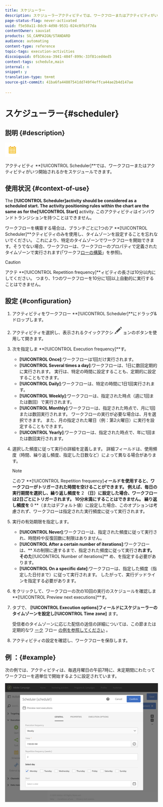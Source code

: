 ```yaml
---
title: スケジューラー
description: スケジューラーアクティビティでは、ワークフローまたはアクティビティがいつ開始されるかをスケジュールできます。
page-status-flag: never-activated
uuid: f5e50a11-8dc9-4d98-9531-024c0fb3f7da
contentOwner: sauviat
products: SG_CAMPAIGN/STANDARD
audience: automating
content-type: reference
topic-tags: execution-activities
discoiquuid: 0fb16cea-3941-404f-899c-33f81ced4ed5
context-tags: schedule,main
internal: n
snippet: y
translation-type: tm+mt
source-git-commit: 41ba6fa44807541dd749f4effca44ae2b4d147ae

---
```



# スケジューラー{#scheduler}

## 説明 {#description}

![](assets/scheduler.png)

アクティビティ **[!UICONTROL Scheduler]**では、ワークフローまたはアクティビティがいつ開始されるかをスケジュールできます。

## 使用状況 {#context-of-use}

The **[!UICONTROL Scheduler]**activity should be considered as a scheduled start. The activity positioning rules within the chart are the same as for the**[!UICONTROL Start]** activity. このアクティビティはインバウンドトランジションを持つことはできません。

ワークフローを構築する場合は、ブランチごとに1つのア **[!UICONTROL Scheduler]**クティビティのみを使用し、タイムゾーンを設定することを忘れないでください。 これにより、特定のタイムゾーンでワークフローを開始できます。そうでない場合、ワークフローは、ワークフローのプロパティで定義されたタイムゾーンで実行されます(「ワークフ[ローの構築](../../automating/using/building-a-workflow.md)」を参照)。

>[!CAUTION]
>
>アクテ **[!UICONTROL Repetition frequency]**ィビティの長さは10分以内にしてください。 つまり、1つのワークフローを10分に1回以上自動的に実行することはできません。

## 設定 {#configuration}

1. アクティビティをワークフロー **[!UICONTROL Scheduler]**にドラッグ&amp;ドロップします。
1. アクティビティを選択し、表示されるクイックアクシ ![](assets/edit_darkgrey-24px.png) ョンのボタンを使用して開きます。
1. 次を指定しま **[!UICONTROL Execution frequency]**す。

   * **[!UICONTROL Once]**:ワークフローは1回だけ実行されます。
   * **[!UICONTROL Several times a day]**:ワークフローは、1日に数回定期的に実行されます。 実行は、特定の時間に設定することも、定期的に設定することもできます。
   * **[!UICONTROL Daily]**:ワークフローは、特定の時間に1日1回実行されます。
   * **[!UICONTROL Weekly]**:ワークフローは、指定された時点（週に1回または数回）で実行されます。
   * **[!UICONTROL Monthly]**:ワークフローは、指定された時点で、月に1回または数回実行されます。 ワークフローの実行が必要な場合は、月を選択できます。 また、月の指定された曜日（例：第2火曜日）に実行を設定することもできます。
   * **[!UICONTROL Yearly]**:ワークフローは、指定された時点で、年に1回または数回実行されます。

1. 選択した頻度に従って実行の詳細を定義します。 詳細フィールドは、使用頻度（時間、繰り返し頻度、指定した日数など）によって異なる場合があります。

   >[!NOTE]
   >
   >このフ **[!UICONTROL Repetition frequency]**ィールドを使用すると、ワークフローがトリガーされた時間を空けることができます。 例えば、毎日の実行期間を選択し、繰り返し頻度を** 2 **（日）に設定した場合、ワークフローは2日ごとにトリガーされます。 10分未満にすることはできません。 繰り返し頻度を** 0 **（またはデフォルト値）に設定した場合、このオプションは考慮されず、ワークフローは指定された実行頻度に従って実行されます。

1. 実行の有効期限を指定します。

   * **[!UICONTROL Never]**:ワークフローは、指定された頻度に従って実行され、時間枠や反復回数に制限はありません。
   * **[!UICONTROL After a certain number of iterations]**:ワークフローは、** Xの制限に達するまで、指定された頻度に従って実行さ&#x200B;**れます。 そのた**[!UICONTROL Number of iterations]** め、を指定する必要があります。
   * **[!UICONTROL On a specific date]**:ワークフローは、指定した頻度（指定した日付まで）に従って実行されます。 したがって、実行デッドラインを指定する必要があります。

1. をクリックして、ワークフローの次の10回の実行のスケジュールを確認しま **[!UICONTROL Preview next executions]**す。

1. タブで、 **[!UICONTROL Execution options]**フィールドにスケジューラーのタイムゾーンを設定し**[!UICONTROL Time zone]** ます。

   受信者のタイムゾーンに応じた配信の送信の詳細については、この節または定期的なワ [ーク](../../sending/using/sending-messages-at-the-recipient-s-time-zone.md) フロー [の例を参照してください](../../automating/using/push-notification-delivery.md#sending-a-recurring-push-notification-with-a-workflow) 。

1. アクティビティの設定を確認し、ワークフローを保存します。

## 例 ：{#example}

次の例では、アクティビティは、毎週月曜日の午前7時に、未定期間にわたってワークフローを週単位で開始するように設定されています。

![](assets/wkf_scheduler_example.png)

